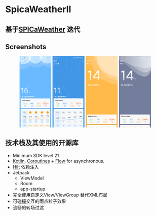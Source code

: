 
# SpicaWeatherⅡ

## 基于[SPICaWeather](https://github.com/yangSpica27/SpicaWeather) 迭代

## Screenshots
<p align="center">
<img src="/pic/1.png" width="20%"/>
<img src="/pic/2.png" width="20%"/>
<img src="/pic/3.png" width="20%"/>
<img src="/pic/4.png" width="20%"/>
</p>



## 技术栈及其使用的开源库
- Minimum SDK level 21
- [Kotlin](https://kotlinlang.org/), [Coroutines](https://github.com/Kotlin/kotlinx.coroutines) + [Flow](https://kotlin.github.io/kotlinx.coroutines/kotlinx-coroutines-core/kotlinx.coroutines.flow/) for asynchronous.
- [Hilt](https://dagger.dev/hilt/) 依赖注入
- Jetpack
    - ViewModel
    - Room
    - app-startup
- 完全使用自定义View/ViewGroup 替代XML布局
- 可碰撞交互的雨点粒子效果
- 流畅的转场过渡